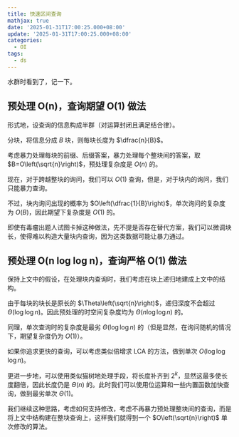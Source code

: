 ```yaml
---
title: 快速区间查询
mathjax: true
date: '2025-01-31T17:00:25.000+08:00'
update: '2025-01-31T17:00:25.000+08:00'
categories:
  - OI
tags:
  - ds
---
```


水群时看到了，记一下。

## 预处理 O(n)，查询期望 O(1) 做法

形式地，设查询的信息构成半群（对运算封闭且满足结合律）。

分块，将信息分成 $B$ 块，则每块长度为 $\dfrac{n}{B}$。

考虑暴力处理每块的前缀、后缀答案，暴力处理每个整块间的答案，取 $B=O\left(\sqrt{n}\right)$，预处理复杂度是 $O(n)$ 的。

现在，对于跨越整块的询问，我们可以 $O(1)$ 查询，但是，对于块内的询问，我们只能暴力查询。

不过，块内询问出现的概率为 $O\left(\dfrac{1}{B}\right)$，单次询问的复杂度为 $O(B)$，因此期望下复杂度是 $O(1)$ 的。

即使有毒瘤出题人试图卡掉这种做法，先不提是否存在替代方案，我们可以微调块长，使得难以构造大量块内查询，因为这类数据可能让暴力通过。

## 预处理 O(n log log n)，查询严格 O(1) 做法

保持上文中的假设，在处理块内查询时，我们考虑在块上递归地建成上文中的结构。

由于每块的块长是原长的 $\Theta\left(\sqrt{n}\right)$，递归深度不会超过 $\Theta(\log\log n)$。因此预处理的时空间复杂度均为 $\Theta(n\log \log n)$ 的。

同理，单次查询时的复杂度是最劣 $\Theta(\log\log n)$ 的（但是显然，在询问随机的情况下，期望复杂度仍为 $O(1)$）。

如果你追求更快的查询，可以考虑类似倍增求 LCA 的方法，做到单次 $O(\log\log\log n)$。

更进一步地，可以使用类似猫树地处理手段，将长度补齐到 $2^k$，显然这最多使长度翻倍，因此长度仍是 $\Theta(n)$ 的。此时我们可以使用位运算和一些内置函数加快查询，做到最劣单次 $\Theta(1)$。

我们继续这种思路，考虑如何支持修改，考虑不再暴力预处理整块间的查询，而是将上文中结构建在整块查询上，这样我们就得到一个 $O\left(\sqrt{n}\right)$ 单次修改的算法。
